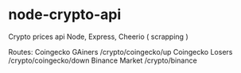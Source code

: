 # node-crypto-api
Crypto prices api
Node, Express, Cheerio ( scrapping )

Routes:
Coingecko GAiners /crypto/coingecko/up
Coingecko Losers /crypto/coingecko/down
Binance Market /crypto/binance

